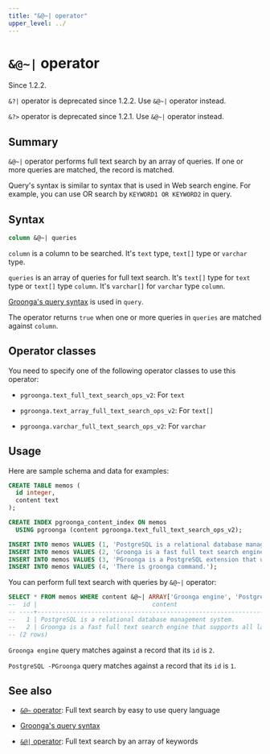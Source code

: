 ```yaml
---
title: "&@~| operator"
upper_level: ../
---
```


# `&@~|` operator

Since 1.2.2.

`&?|` operator is deprecated since 1.2.2. Use `&@~|` operator instead.

`&?>` operator is deprecated since 1.2.1. Use `&@~|` operator instead.

## Summary

`&@~|` operator performs full text search by an array of queries. If one or more queries are matched, the record is matched.

Query's syntax is similar to syntax that is used in Web search engine. For example, you can use OR search by `KEYWORD1 OR KEYWORD2` in query.

## Syntax

```sql
column &@~| queries
```

`column` is a column to be searched. It's `text` type, `text[]` type or `varchar` type.

`queries` is an array of queries for full text search. It's `text[]` type for `text` type or `text[]` type `column`. It's `varchar[]` for `varchar` type `column`.

[Groonga's query syntax][groonga-query-syntax] is used in `query`.

The operator returns `true` when one or more queries in `queries` are matched against `column`.

## Operator classes

You need to specify one of the following operator classes to use this operator:

  * `pgroonga.text_full_text_search_ops_v2`: For `text`

  * `pgroonga.text_array_full_text_search_ops_v2`: For `text[]`

  * `pgroonga.varchar_full_text_search_ops_v2`: For `varchar`

## Usage

Here are sample schema and data for examples:

```sql
CREATE TABLE memos (
  id integer,
  content text
);

CREATE INDEX pgroonga_content_index ON memos
  USING pgroonga (content pgroonga.text_full_text_search_ops_v2);
```

```sql
INSERT INTO memos VALUES (1, 'PostgreSQL is a relational database management system.');
INSERT INTO memos VALUES (2, 'Groonga is a fast full text search engine that supports all languages.');
INSERT INTO memos VALUES (3, 'PGroonga is a PostgreSQL extension that uses Groonga as index.');
INSERT INTO memos VALUES (4, 'There is groonga command.');
```

You can perform full text search with queries by `&@~|` operator:

```sql
SELECT * FROM memos WHERE content &@~| ARRAY['Groonga engine', 'PostgreSQL -PGroonga'];
--  id |                                content                                 
-- ----+------------------------------------------------------------------------
--   1 | PostgreSQL is a relational database management system.
--   2 | Groonga is a fast full text search engine that supports all languages.
-- (2 rows)
```

`Groonga engine` query matches against a record that its `id` is `2`.

`PostgreSQL -PGroonga` query matches against a record that its `id` is `1`.

## See also

  * [`&@~` operator][query-v2]: Full text search by easy to use query language

  * [Groonga's query syntax][groonga-query-syntax]

  * [`&@|` operator][match-in-v2]: Full text search by an array of keywords

[query-v2]:query-v2.html

[match-in-v2]:match-in-v2.html

[groonga-query-syntax]:http://groonga.org/docs/reference/grn_expr/query_syntax.html
